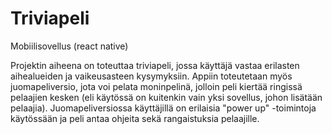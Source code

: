 # Triviapeli

Mobiilisovellus (react native) 

Projektin aiheena on toteuttaa triviapeli, jossa käyttäjä vastaa erilasten aihealueiden ja vaikeusasteen kysymyksiin. Appiin toteutetaan myös juomapeliversio, jota voi pelata moninpelinä, jolloin peli kiertää ringissä pelaajien kesken (eli käytössä on kuitenkin vain yksi sovellus, johon lisätään pelaajia). Juomapeliversiossa käyttäjillä on erilaisia "power up" -toimintoja käytössään ja peli antaa ohjeita sekä rangaistuksia pelaajille.

